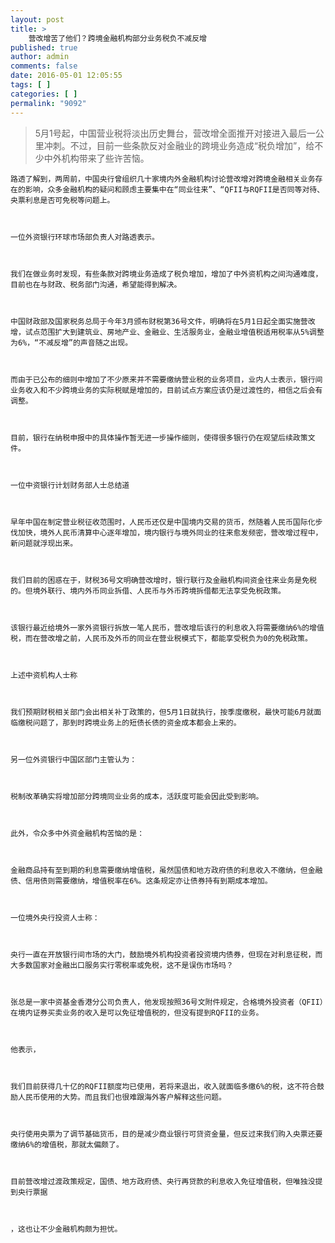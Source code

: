 ```yaml
---
layout: post
title: >
    营改增苦了他们？跨境金融机构部分业务税负不减反增
published: true
author: admin
comments: false
date: 2016-05-01 12:05:55
tags: [ ]
categories: [ ]
permalink: "9092"
---
```

> 5月1号起，中国营业税将淡出历史舞台，营改增全面推开对接进入最后一公里冲刺。不过，目前一些条款反对金融业的跨境业务造成“税负增加”，给不少中外机构带来了些许苦恼。


  
    
  
  
  
    路透了解到，两周前，中国央行曾组织几十家境内外金融机构讨论营改增对跨境金融相关业务存在的影响，众多金融机构的疑问和顾虑主要集中在“同业往来”、“QFII与RQFII是否同等对待、央票利息是否可免税等问题上。
  
  
  
    一位外资银行环球市场部负责人对路透表示。
  
  
  
    我们在做业务时发现，有些条款对跨境业务造成了税负增加，增加了中外资机构之间沟通难度，目前也在与财政、税务部门沟通，希望能得到解决。
  
  
  
    中国财政部及国家税务总局于今年3月颁布财税第36号文件，明确将在5月1日起全面实施营改增，试点范围扩大到建筑业、房地产业、金融业、生活服务业，金融业增值税适用税率从5%调整为6%，“不减反增”的声音随之出现。
  
  
  
    而由于已公布的细则中增加了不少原来并不需要缴纳营业税的业务项目，业内人士表示，银行间业务收入和不少跨境业务的实际税赋是增加的，目前试点方案应该仍是过渡性的，相信之后会有调整。
  
  
  
    目前，银行在纳税申报中的具体操作暂无进一步操作细则，使得很多银行仍在观望后续政策文件。
  
  
  
    一位中资银行计划财务部人士总结道
  
  
  
    早年中国在制定营业税征收范围时，人民币还仅是中国境内交易的货币，然随着人民币国际化步伐加快，境外人民币清算中心逐年增加，境内银行与境外同业的往来愈发频密，营改增过程中，新问题就浮现出来。
  
  
  
    我们目前的困惑在于，财税36号文明确营改增时，银行联行及金融机构间资金往来业务是免税的。但境外联行、境内外币同业拆借、人民币与外币跨境拆借都无法享受免税政策。
  
  
  
    该银行最近给境外一家外资银行拆放一笔人民币，营改增后该行的利息收入将需要缴纳6%的增值税，而在营改增之前，人民币及外币的同业在营业税模式下，都能享受税负为0的免税政策。
  
  
  
    上述中资机构人士称
  
  
  
    我们预期财税相关部门会出相关补丁政策的，但5月1日就执行，按季度缴税，最快可能6月就面临缴税问题了，那到时跨境业务上的短债长债的资金成本都会上来的。
  
  
  
    另一位外资银行中国区部门主管认为：
  
  
  
    税制改革确实将增加部分跨境同业业务的成本，活跃度可能会因此受到影响。
  
  
  
    此外，令众多中外资金融机构苦恼的是：
  
  
  
    金融商品持有至到期的利息需要缴纳增值税，虽然国债和地方政府债的利息收入不缴纳，但金融债、信用债则需要缴纳，增值税率在6%。这条规定亦让债券持有到期成本增加。
  
  
  
    一位境外央行投资人士称：
  
  
  
    央行一直在开放银行间市场的大门，鼓励境外机构投资者投资境内债券，但现在对利息征税，而大多数国家对金融出口服务实行零税率或免税，这不是误伤市场吗？
  
  
  
    张总是一家中资基金香港分公司负责人，他发现按照36号文附件规定，合格境外投资者（QFII）在境内证券买卖业务的收入是可以免征增值税的，但没有提到RQFII的业务。
  
  
  
    他表示，
  
  
  
    我们目前获得几十亿的RQFII额度均已使用，若将来退出，收入就面临多缴6%的税，这不符合鼓励人民币使用的大势。而且我们也很难跟海外客户解释这些问题。
  
  
  
    央行使用央票为了调节基础货币，目的是减少商业银行可贷资金量，但反过来我们购入央票还要缴纳6%的增值税，那就太偏颇了。
  
  
  
    目前营改增过渡政策规定，国债、地方政府债、央行再贷款的利息收入免征增值税，但唯独没提到央行票据
  
  
  
    ，这也让不少金融机构颇为担忧。
  
